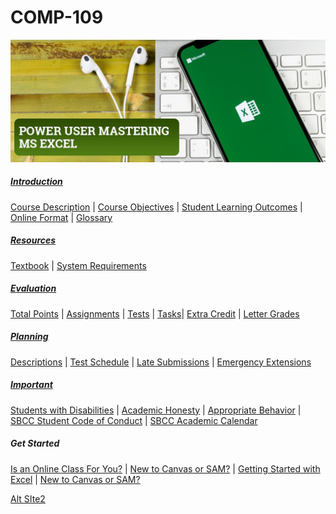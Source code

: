 # COMP-109
![Power-USER-Mastering-MS-Excel-Banner.jpg](/images/Power-USER-Mastering-MS-Excel-Banner.jpg)
##### [Introduction](syllabus/introduction.html)
[Course Description](syllabus/introduction.html#course-description) | [Course Objectives](syllabus/introduction.html#course-objectives) | [Student Learning Outcomes](syllabus/introduction.html#student-learning-outcomes) | [Online Format](syllabus/introduction.html#online-format) | [Glossary](syllabus/introduction.html#glossary)

##### [Resources](syllabus/resources.html)
[Textbook](syllabus/resources.html#textbook) | [System Requirements](syllabus/resources.html#system-requirements)

##### [Evaluation](syllabus/evaluation.html)
[Total Points](syllabus/evaluation.html#total-points) | [Assignments](syllabus/evaluation.html#assignments) | [Tests](syllabus/evaluation.html#tests) | [Tasks](syllabus/evaluation.html#Orientation)| [Extra Credit](syllabus/evaluation.html#extra-credit) | [Letter Grades](syllabus/evaluation.html#course-grade-scale)

##### [Planning](syllabus/planning.html)
[Descriptions](syllabus/planning.html#assignment-descriptions) | [Test Schedule](syllabus/planning.html#test-schedule) | [Late Submissions](syllabus/planning.html#late-submissions) | [Emergency Extensions](syllabus/planning.html#emergency-extensions)

##### [Important](syllabus/important.html)
[Students with Disabilities](syllabus/important.html#students-with-disabilities) | [Academic Honesty](syllabus/important.html#academic-honesty) | [Appropriate Behavior](syllabus/important.html#appropriate-behavior) | <a href="http://www.sbcc.edu/security/standards_of_conduct.php" target="_blank">SBCC Student Code of Conduct</a> | <a href="https://www.sbcc.edu/calendar/" target="_blank">SBCC Academic Calendar</a>

##### Get Started
<a href="http://www.sbcc.edu/distanceeducation/distanceedorientation.php" target="_blank">Is an Online Class For You?</a> |
<a href="https://canvas.sbcc.edu/courses/33499/modules#module_130896" target="_blank">New to Canvas or SAM?</a> |
<a href="https://canvas.sbcc.edu/courses/33499/modules#module_124518" target="_blank">Getting Started with Excel</a> |
<a href="https://canvas.sbcc.edu/courses/33499/discussion_topics/292342" target="_blank">New to Canvas or SAM?</a>

<a href="https://canvas.sbcc.edu/courses/33499/pages/evaluation" >Alt SIte2</a>
